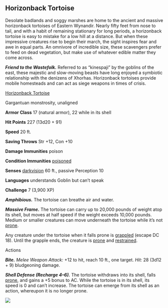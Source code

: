 ## Horizonback Tortoise

Desolate badlands and soggy marshes are home to the ancient and massive horizonback tortoises of Eastern Wynandir. Nearly fifty feet from nose to tail, and with a habit of remaining stationary for long periods, a horizonback tortoise is easy to mistake for a low hill at a distance. But when these impressive creatures rise to begin their march, the sight inspires fear and awe in equal parts. An omnivore of incredible size, these scavengers prefer to feed on dead vegetation, but make use of whatever edible matter they come across.

_**Friend to the Wastefolk.**_ Referred to as “kinespaji” by the goblins of the east, these majestic and slow-moving beasts have long enjoyed a symbiotic relationship with the denizens of Xhorhas. Horizonback tortoises provide mobile homesteads and can act as siege weapons in times of crisis.

[Horizonback Tortoise](https://www.dndbeyond.com/monsters/horizonback-tortoise)

Gargantuan monstrosity, unaligned

**Armor Class** 17 (natural armor), 22 while in its shell

**Hit Points** 227 (13d20 + 91)

**Speed** 20 ft.

**Saving Throws** Str +12, Con +10

**Damage Immunities** poison

**Condition Immunities** [poisoned](https://www.dndbeyond.com/compendium/rules/basic-rules/appendix-a-conditions#Poisoned)

**Senses** [darkvision](https://www.dndbeyond.com/compendium/rules/basic-rules/monsters#Darkvision) 60 ft., passive Perception 10

**Languages** understands Goblin but can’t speak

**Challenge** 7 (3,900 XP)

_**Amphibious.**_ The tortoise can breathe air and water.

_**Massive Frame.**_ The tortoise can carry up to 20,000 pounds of weight atop its shell, but moves at half speed if the weight exceeds 10,000 pounds. Medium or smaller creatures can move underneath the tortoise while it’s not [prone](https://www.dndbeyond.com/compendium/rules/basic-rules/appendix-a-conditions#Prone).

Any creature under the tortoise when it falls prone is [grappled](https://www.dndbeyond.com/compendium/rules/basic-rules/appendix-a-conditions#Grappled) (escape DC 18). Until the grapple ends, the creature is [prone](https://www.dndbeyond.com/compendium/rules/basic-rules/appendix-a-conditions#Prone) and [restrained](https://www.dndbeyond.com/compendium/rules/basic-rules/appendix-a-conditions#Restrained).

Actions

_**Bite.** Melee Weapon Attack:_ +12 to hit, reach 10 ft., one target. _Hit:_ 28 (3d12 + 9) bludgeoning damage.

_**Shell Defense (Recharge 4–6).**_ The tortoise withdraws into its shell, falls [prone](https://www.dndbeyond.com/compendium/rules/basic-rules/appendix-a-conditions#Prone), and gains a +5 bonus to AC. While the tortoise is in its shell, its speed is 0 and can’t increase. The tortoise can emerge from its shell as an action, whereupon it is no longer prone.

[![](https://media-waterdeep.cursecdn.com/avatars/thumbnails/9170/33/400/311/637199798890345745.png)](https://media-waterdeep.cursecdn.com/avatars/9170/33/637199798890345745.png)